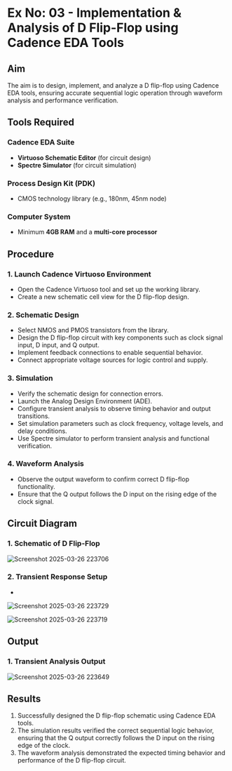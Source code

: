 # Ex No: 03 - Implementation & Analysis of D Flip-Flop using Cadence EDA Tools

## Aim
The aim is to design, implement, and analyze a D flip-flop using Cadence EDA tools, ensuring accurate sequential logic operation through waveform analysis and performance verification.

## Tools Required

### Cadence EDA Suite
- **Virtuoso Schematic Editor** (for circuit design)
- **Spectre Simulator** (for circuit simulation)

### Process Design Kit (PDK)
- CMOS technology library (e.g., 180nm, 45nm node)

### Computer System
- Minimum **4GB RAM** and a **multi-core processor**

## Procedure

### 1. Launch Cadence Virtuoso Environment
- Open the Cadence Virtuoso tool and set up the working library.
- Create a new schematic cell view for the D flip-flop design.

### 2. Schematic Design
- Select NMOS and PMOS transistors from the library.
- Design the D flip-flop circuit with key components such as clock signal input, D input, and Q output.
- Implement feedback connections to enable sequential behavior.
- Connect appropriate voltage sources for logic control and supply.

### 3. Simulation
- Verify the schematic design for connection errors.
- Launch the Analog Design Environment (ADE).
- Configure transient analysis to observe timing behavior and output transitions.
- Set simulation parameters such as clock frequency, voltage levels, and delay conditions.
- Use Spectre simulator to perform transient analysis and functional verification.

### 4. Waveform Analysis
- Observe the output waveform to confirm correct D flip-flop functionality.
- Ensure that the Q output follows the D input on the rising edge of the clock signal.

## Circuit Diagram

### 1. Schematic of D Flip-Flop
![Screenshot 2025-03-26 223706](https://github.com/user-attachments/assets/610f6caa-c223-44d9-838c-caa7c4fb26c8)


### 2. Transient Response Setup
*
![Screenshot 2025-03-26 223729](https://github.com/user-attachments/assets/fca647a3-ddaf-44cc-8ff6-d446f95c4685)

![Screenshot 2025-03-26 223719](https://github.com/user-attachments/assets/821206be-0b9a-416d-ab0c-e3ccec977696)




## Output

### 1. Transient Analysis Output
![Screenshot 2025-03-26 223649](https://github.com/user-attachments/assets/1aa27dc3-a5a7-47c3-ba70-d776c65d8048)

## Results
1. Successfully designed the D flip-flop schematic using Cadence EDA tools.
2. The simulation results verified the correct sequential logic behavior, ensuring that the Q output correctly follows the D input on the rising edge of the clock.
3. The waveform analysis demonstrated the expected timing behavior and performance of the D flip-flop circuit.
